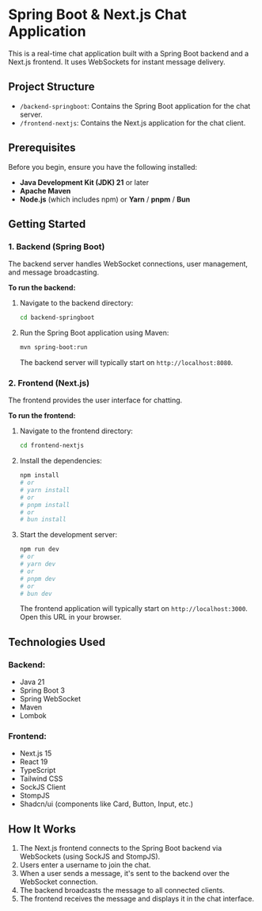 # Spring Boot & Next.js Chat Application

This is a real-time chat application built with a Spring Boot backend and a Next.js frontend. It uses WebSockets for instant message delivery.

## Project Structure

- `/backend-springboot`: Contains the Spring Boot application for the chat server.
- `/frontend-nextjs`: Contains the Next.js application for the chat client.

## Prerequisites

Before you begin, ensure you have the following installed:

- **Java Development Kit (JDK) 21** or later
- **Apache Maven**
- **Node.js** (which includes npm) or **Yarn** / **pnpm** / **Bun**

## Getting Started

### 1. Backend (Spring Boot)

The backend server handles WebSocket connections, user management, and message broadcasting.

**To run the backend:**

1.  Navigate to the backend directory:
    ```bash
    cd backend-springboot
    ```
2.  Run the Spring Boot application using Maven:
    ```bash
    mvn spring-boot:run
    ```
    The backend server will typically start on `http://localhost:8080`.

### 2. Frontend (Next.js)

The frontend provides the user interface for chatting.

**To run the frontend:**

1.  Navigate to the frontend directory:
    ```bash
    cd frontend-nextjs
    ```
2.  Install the dependencies:
    ```bash
    npm install
    # or
    # yarn install
    # or
    # pnpm install
    # or
    # bun install
    ```
3.  Start the development server:
    ```bash
    npm run dev
    # or
    # yarn dev
    # or
    # pnpm dev
    # or
    # bun dev
    ```
    The frontend application will typically start on `http://localhost:3000`. Open this URL in your browser.

## Technologies Used

### Backend:

- Java 21
- Spring Boot 3
- Spring WebSocket
- Maven
- Lombok

### Frontend:

- Next.js 15
- React 19
- TypeScript
- Tailwind CSS
- SockJS Client
- StompJS
- Shadcn/ui (components like Card, Button, Input, etc.)

## How It Works

1.  The Next.js frontend connects to the Spring Boot backend via WebSockets (using SockJS and StompJS).
2.  Users enter a username to join the chat.
3.  When a user sends a message, it's sent to the backend over the WebSocket connection.
4.  The backend broadcasts the message to all connected clients.
5.  The frontend receives the message and displays it in the chat interface.
